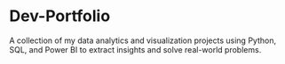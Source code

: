 # Dev-Portfolio
A collection of my data analytics and visualization projects using Python, SQL, and Power BI to extract insights and solve real-world problems.
